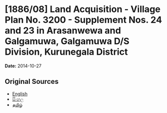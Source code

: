 # [1886/08] Land Acquisition - Village Plan No. 3200 - Supplement Nos. 24 and 23 in Arasanwewa and Galgamuwa, Galgamuwa D/S Division, Kurunegala District

**Date:** 2014-10-27

## Original Sources

- [English](https://documents.gov.lk/view/extra-gazettes/2014/10/1886-08_E.pdf)
- [සිංහල](https://documents.gov.lk/view/extra-gazettes/2014/10/1886-08_S.pdf)
- [தமிழ்](https://documents.gov.lk/view/extra-gazettes/2014/10/1886-08_T.pdf)
